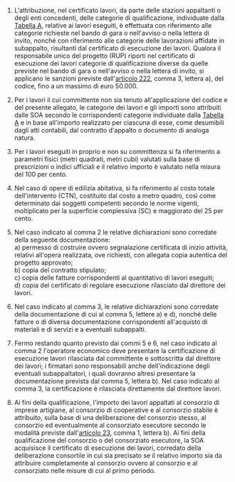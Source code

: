 1. L'attribuzione, nel certificato lavori, da parte delle stazioni appaltanti o degli enti concedenti, delle categorie di qualificazione, individuate dalla [Tabella A](/allegato-2.12-tabella-a/1), relative ai lavori eseguiti, è effettuata con riferimento alle categorie richieste nel bando di gara o nell'avviso o nella lettera di invito, nonché con riferimento alle categorie delle lavorazioni affidate in subappalto, risultanti dal certificato di esecuzione dei lavori. Qualora il responsabile unico del progetto (RUP) riporti nel certificato di esecuzione dei lavori categorie di qualificazione diverse da quelle previste nel bando di gara o nell'avviso o nella lettera di invito, si applicano le sanzioni previste dall'[articolo 222](/allegato-2.12-articolo-222/1), comma 3, lettera a), del codice, fino a un massimo di euro 50.000.

2. Per i lavori il cui committente non sia tenuto all'applicazione del codice e del presente allegato, le categorie dei lavori e gli importi sono attribuiti dalle SOA secondo le corrispondenti categorie individuate dalla [Tabella A](/allegato-2.12-tabella-a/1) e in base all'importo realizzato per ciascuna di esse, come desumibili dagli atti contabili, dal contratto d'appalto o documento di analoga natura.

3. Per i lavori eseguiti in proprio e non su committenza si fa riferimento a parametri fisici (metri quadrati, metri cubi) valutati sulla base di prescrizioni o indici ufficiali e il relativo importo è valutato nella misura del 100 per cento.

4. Nel caso di opere di edilizia abitativa, si fa riferimento al costo totale dell'intervento (CTN), costituito dal costo a metro quadro, così come determinato dai soggetti competenti secondo le norme vigenti, moltiplicato per la superficie complessiva (SC) e maggiorato del 25 per cento.

5. Nel caso indicato al comma 2 le relative dichiarazioni sono corredate della seguente documentazione:<br>a) permesso di costruire ovvero segnalazione certificata di inizio attività, relativi all'opera realizzata, ove richiesti, con allegata copia autentica del progetto approvato;<br>b) copia del contratto stipulato;<br>c) copia delle fatture corrispondenti al quantitativo di lavori eseguiti;<br>d) copia del certificato di regolare esecuzione rilasciato dal direttore dei lavori.

6. Nel caso indicato al comma 3, le relative dichiarazioni sono corredate della documentazione di cui al comma 5, lettere a) e d), nonché delle fatture o di diversa documentazione corrispondenti all'acquisto di materiali e di servizi e a eventuali subappalti.

7. Fermo restando quanto previsto dai commi 5 e 6, nel caso indicato al comma 2 l'operatore economico deve presentare la certificazione di esecuzione lavori rilasciata dal committente e sottoscritta dal direttore dei lavori; i firmatari sono responsabili anche dell'indicazione degli eventuali subappaltatori, i quali dovranno altresì presentare la documentazione prevista dal comma 5, lettera b). Nel caso indicato al comma 3, la certificazione è rilasciata direttamente dal direttore lavori.

8. Ai fini della qualificazione, l'importo dei lavori appaltati al consorzio di imprese artigiane, al consorzio di cooperative e al consorzio stabile è attribuito, sulla base di una deliberazione del consorzio stesso, al consorzio ed eventualmente al consorziato esecutore secondo le modalità previste dall'[articolo 23](/allegato-2.12-articolo-23/1), comma 1, lettera b). Ai fini della qualificazione del consorzio o del consorziato esecutore, la SOA acquisisce il certificato di esecuzione dei lavori, corredato della deliberazione consortile in cui sia precisato se il relativo importo sia da attribuire completamente al consorzio ovvero al consorzio e al consorziato nelle misure di cui al primo periodo.